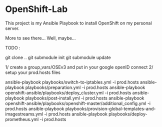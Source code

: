 # OpenShift-Lab
This project is my Ansible Playbook to install OpenShift on my personal server.

More to see there... Well, maybe... 



TODO : 

git clone .. 
git submodule init
git submodule update

1/ create a group_vars/OSEv3 and put in your google openID connect
2/ setup your prod.hosts files

ansible-playbook playbooks/switch-to-iptables.yml -i prod.hosts
ansible-playbook playbooks/preparation.yml -i prod.hosts
ansible-playbook openshift-ansible/playbooks/deploy_cluster.yml  -i prod.hosts
ansible-playbook playbooks/post-install.yml  -i prod.hosts
ansible-playbook openshift-ansible/playbooks/openshift-master/additional_config.yml  -i prod.hosts
ansible-playbook playbooks/provision-global-templates-and-imagestreams.yml  -i prod.hosts
ansible-playbook playbooks/deploy-prometheus.yml  -i prod.hosts

